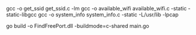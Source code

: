 gcc -o get_ssid get_ssid.c -lm
gcc -o available_wifi available_wifi.c -static -static-libgcc
gcc -o system_info system_info.c -static -L/usr/lib -lpcap

go build -o FindFreePort.dll -buildmode=c-shared main.go